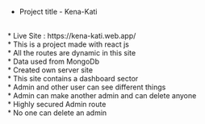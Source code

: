 * Project title - Kena-Kati
<br>
* Live Site : https://kena-kati.web.app/
<br>
* This is a project made with react js
<br>
* All the routes are dynamic in this site
<br>
* Data used from MongoDb
<br>
* Created own server site
<br>
* This site contains a dashboard sector
<br>
* Admin and other user can see different things
<br>
* Admin can make another admin and can delete anyone
<br>
* Highly secured Admin route
<br>
* No one can delete an admin
